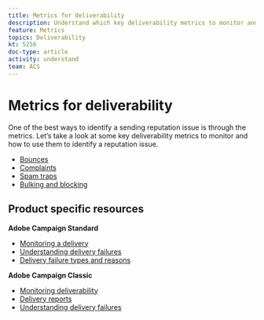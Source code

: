 ```yaml
---
title: Metrics for deliverability
description: Understand which key deliverability metrics to monitor and how to use them to identify a reputation issue.
feature: Metrics
topics: Deliverability
kt: 5256
doc-type: article
activity: understand
team: ACS
---
```


# Metrics for deliverability

One of the best ways to identify a sending reputation issue is through the metrics. Let’s take a look at some key deliverability metrics to monitor and how to use them to identify a reputation issue.

* [Bounces](/help/metrics/bounces.md)
* [Complaints](/help/metrics/complaints.md)
* [Spam traps](/help/metrics/spam-traps.md)
* [Bulking and blocking](/help/metrics/bulking-and-blocking.md)

## Product specific resources

**Adobe Campaign Standard**

* [Monitoring a delivery](https://experienceleague.adobe.com/docs/campaign-standard/using/testing-and-sending/monitoring-messages/monitoring-a-delivery.html?lang=en#testing-and-sending)
* [Understanding delivery failures](https://experienceleague.adobe.com/docs/campaign-standard/using/testing-and-sending/monitoring-messages/understanding-delivery-failures.html?lang=en#about-delivery-failures)
* [Delivery failure types and reasons](https://experienceleague.adobe.com/docs/campaign-standard/using/testing-and-sending/monitoring-messages/understanding-delivery-failures.html?lang=en#delivery-failure-types-and-reasons)

**Adobe Campaign Classic**

* [Monitoring deliverability](https://experienceleague.adobe.com/docs/campaign-standard/using/testing-and-sending/managing-deliverability/monitor-deliverability.html)
* [Delivery reports](https://experienceleague.adobe.com/docs/campaign-classic/using/reporting/reports-on-deliveries/delivery-reports.html)  
* [Understanding delivery failures](https://experienceleague.adobe.com/docs/campaign-classic/using/sending-messages/monitoring-deliveries/understanding-delivery-failures.html?lang=en#sending-messages)
